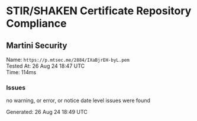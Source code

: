 # STIR/SHAKEN Certificate Repository Compliance

## Martini Security

Name: `https://p.mtsec.me/2884/IXaBjrEH-byL.pem`\
Tested At: 26 Aug 24 18:47 UTC\
Time: 114ms

### Issues

no warning, or error, or notice date level issues were found

Generated: 26 Aug 24 18:49 UTC